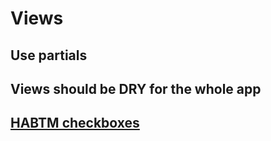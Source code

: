 # Views

## Use partials
## Views should be DRY for the whole app
## <a href="https://www.sitepoint.com/save-multiple-checkbox-values-database-rails/" target="_blank">HABTM checkboxes</a>
